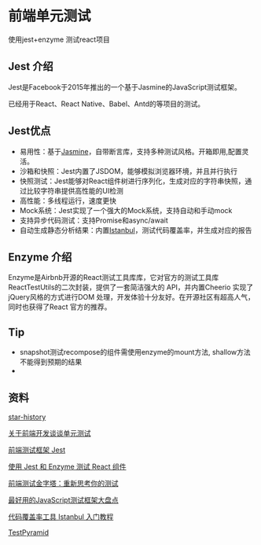 # 前端单元测试
使用jest+enzyme 测试react项目


## Jest 介绍

Jest是Facebook于2015年推出的一个基于Jasmine的JavaScript测试框架。

已经用于React、React Native、Babel、Antd的等项目的测试。

## Jest优点
- 易用性：基于[Jasmine](https://jasmine.github.io/)，自带断言库，支持多种测试风格。开箱即用,配置灵活。
- 沙箱和快照：Jest内置了JSDOM，能够模拟浏览器环境，并且并行执行
- 快照测试：Jest能够对React组件树进行序列化，生成对应的字符串快照，通过比较字符串提供高性能的UI检测
- 高性能：多线程运行，速度更快
- Mock系统：Jest实现了一个强大的Mock系统，支持自动和手动mock
- 支持异步代码测试：支持Promise和async/await
- 自动生成静态分析结果：内置[Istanbul](https://github.com/gotwarlost/istanbul)，测试代码覆盖率，并生成对应的报告

## Enzyme 介绍

Enzyme是Airbnb开源的React测试工具库库，它对官方的测试工具库ReactTestUtils的二次封装，提供了一套简洁强大的 API，并内置Cheerio
实现了jQuery风格的方式进行DOM 处理，开发体验十分友好。在开源社区有超高人气，同时也获得了React 官方的推荐。

## Tip 
- snapshot测试recompose的组件需使用enzyme的mount方法, shallow方法不能得到预期的结果
- 

## 资料


[star-history](https://star-history.t9t.io/#jasmine/jasmine&facebook/jest&mochajs/mocha&karma-runner/karma&airbnb/enzyme&avajs/ava)

[关于前端开发谈谈单元测试](https://segmentfault.com/a/1190000000317146)

[前端测试框架 Jest](https://zhuanlan.zhihu.com/p/28247899)

[使用 Jest 和 Enzyme 测试 React 组件](https://zhuanlan.zhihu.com/p/63297384)

[前端测试金字塔：重新思考你的测试](https://www.jianshu.com/p/7b163a97691a)

[最好用的JavaScript测试框架大盘点](https://mp.weixin.qq.com/s?src=11&timestamp=1563958194&ver=1747&signature=v2nPt1sRGSk2mCzAG7zq*XFGVP2SeX67H6CVZbYg3tDO2khhntgptMGQ-zZ3Nm*6yYY9eanML4mHGBfAmQXFms5*zyyQXWJxcEsEwFrc*e6AYUViVWdQeJRVq4nMQs4B&new=1)

[代码覆盖率工具 Istanbul 入门教程](http://www.ruanyifeng.com/blog/2015/06/istanbul.html)

[TestPyramid](https://martinfowler.com/bliki/TestPyramid.html)